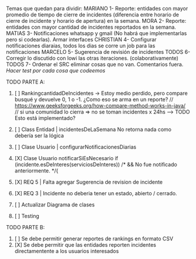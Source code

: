 Temas que quedan para dividir:
MARIANO 1- Reporte: entidades con mayor promedio de tiempo de cierre de incidentes (diferencia entre horario de cierre de incidente y horario de apertura) en la semana.
MORA 2- Reporte: entidades con mayor cantidad de incidentes reportados en la semana.
MATIAS 3- Notificaciones whatsapp y gmail (No habrá que implementarlas pero si codearlas). Armar interfaces
CHRISTIAN 4- Configurar notificaciones diaraias, todos los dias se corre un job para las notificaciones
MARCELO 5- Sugerencia de revisión de incidentes
TODOS 6- Corregir lo discutido con lowi las otras iteraciones. (colaborativamente)
TODOS 7- Ordenar el SRC eliminar cosas que no van. Comentarios fuera.
*Hacer test por cada cosa que codeemos*


TODO PARTE A:
1. [ ] RankingcantidadDeIncidentes ->  Estoy medio perdido, pero compare busqué y devuelve 0, 1 o -1. ¿Como eso se arma en un reporte?
   // https://www.geeksforgeeks.org/how-compare-method-works-in-java/  // si una comunidad lo cierra => no se toman incidentes x 24hs --> TODO Esto está implementado?
2. [ ] Class Entidad | incidentesDeLaSemana No retorna nada como debería ser la lógica

3. [ ]  Clase Usuario | configurarNotificacionesDiarias
4. [X]  Clase Usuario     notificarSiEsNecesario 
if (incidente.esDeInteres(serviciosDeInteres)) /* && No fue notificado anteriormente. */{
6. [X]  REQ 5 | Falta agregar Sugerencia de revision de incidente 
7. [X]  REQ 3 | Incidente no deberia tener un estado, abierto / cerrado.
8. [ ] Actualizar Diagrama de clases
9. [ ] Testing

TODO PARTE B:
1. [ ] Se debe permitir generar reportes de rankings en formato CSV
2. [X] Se debe permitir que las entidades reporten incidentes directamentente a los usuarios interesados
